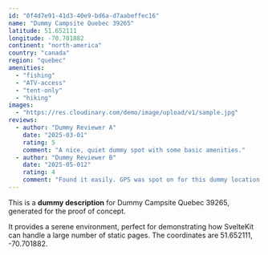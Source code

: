 ```yaml
---
id: "0f4d7e91-41d3-40e9-bd6a-d7aabeffec16"
name: "Dummy Campsite Quebec 39265"
latitude: 51.652111
longitude: -70.701882
continent: "north-america"
country: "canada"
region: "quebec"
amenities:
  - "fishing"
  - "ATV-access"
  - "tent-only"
  - "hiking"
images:
  - "https://res.cloudinary.com/demo/image/upload/v1/sample.jpg"
reviews:
  - author: "Dummy Reviewer A"
    date: "2025-03-01"
    rating: 5
    comment: "A nice, quiet dummy spot with some basic amenities."
  - author: "Dummy Reviewer B"
    date: "2025-05-012"
    rating: 4
    comment: "Found it easily. GPS was spot on for this dummy location."
---
```


This is a **dummy description** for Dummy Campsite Quebec 39265, generated for the proof of concept.

It provides a serene environment, perfect for demonstrating how SvelteKit can handle a large number of static pages. The coordinates are 51.652111, -70.701882.
